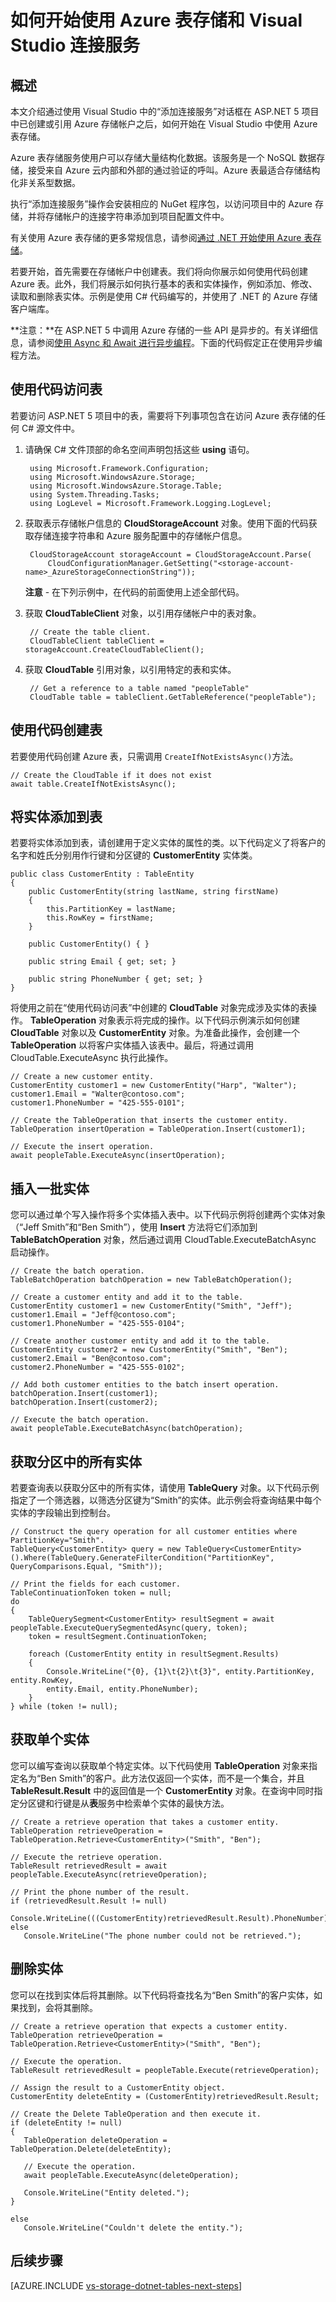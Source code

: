 <properties 
	pageTitle="表存储和 Visual Studio 连接服务入门 (ASP.NET 5) | Azure"
	description="在使用 Visual Studio 连接服务连接到存储帐户后，如何开始在 Visual Studio 的 ASP.NET 5 项目中使用 Azure 表存储"
	services="storage"
	documentationCenter=""
	authors="TomArcher"
	manager="douge"
	editor=""/>

<tags 
	ms.service="storage"
	ms.date="05/08/2016"
	wacn.date="06/13/2016"/>
# 如何开始使用 Azure 表存储和 Visual Studio 连接服务

## 概述

本文介绍通过使用 Visual Studio 中的“添加连接服务”对话框在 ASP.NET 5 项目中已创建或引用 Azure 存储帐户之后，如何开始在 Visual Studio 中使用 Azure 表存储。

Azure 表存储服务使用户可以存储大量结构化数据。该服务是一个 NoSQL 数据存储，接受来自 Azure 云内部和外部的通过验证的呼叫。Azure 表最适合存储结构化非关系型数据。

执行“添加连接服务”操作会安装相应的 NuGet 程序包，以访问项目中的 Azure 存储，并将存储帐户的连接字符串添加到项目配置文件中。

有关使用 Azure 表存储的更多常规信息，请参阅[通过 .NET 开始使用 Azure 表存储](/documentation/articles/storage-dotnet-how-to-use-tables/)。

若要开始，首先需要在存储帐户中创建表。我们将向你展示如何使用代码创建 Azure 表。此外，我们将展示如何执行基本的表和实体操作，例如添加、修改、读取和删除表实体。示例是使用 C# 代码编写的，并使用了 .NET 的 Azure 存储客户端库。

**注意：**在 ASP.NET 5 中调用 Azure 存储的一些 API 是异步的。有关详细信息，请参阅[使用 Async 和 Await 进行异步编程](http://msdn.microsoft.com/zh-cn/library/hh191443.aspx)。下面的代码假定正在使用异步编程方法。

## 使用代码访问表

若要访问 ASP.NET 5 项目中的表，需要将下列事项包含在访问 Azure 表存储的任何 C# 源文件中。

1. 请确保 C# 文件顶部的命名空间声明包括这些 **using** 语句。

	    using Microsoft.Framework.Configuration;
	    using Microsoft.WindowsAzure.Storage;
	    using Microsoft.WindowsAzure.Storage.Table;
	    using System.Threading.Tasks;
	    using LogLevel = Microsoft.Framework.Logging.LogLevel;

2. 获取表示存储帐户信息的 **CloudStorageAccount** 对象。使用下面的代码获取存储连接字符串和 Azure 服务配置中的存储帐户信息。

	    CloudStorageAccount storageAccount = CloudStorageAccount.Parse(
	        CloudConfigurationManager.GetSetting("<storage-account-name>_AzureStorageConnectionString"));

    **注意** - 在下列示例中，在代码的前面使用上述全部代码。

3. 获取 **CloudTableClient** 对象，以引用存储帐户中的表对象。

	    // Create the table client.
    	CloudTableClient tableClient = storageAccount.CreateCloudTableClient();

4. 获取 **CloudTable** 引用对象，以引用特定的表和实体。

    	// Get a reference to a table named "peopleTable"
	    CloudTable table = tableClient.GetTableReference("peopleTable");

## 使用代码创建表

若要使用代码创建 Azure 表，只需调用 `CreateIfNotExistsAsync()`方法。

	// Create the CloudTable if it does not exist
	await table.CreateIfNotExistsAsync();

## 将实体添加到表

若要将实体添加到表，请创建用于定义实体的属性的类。以下代码定义了将客户的名字和姓氏分别用作行键和分区键的 **CustomerEntity** 实体类。

	public class CustomerEntity : TableEntity
	{
	    public CustomerEntity(string lastName, string firstName)
	    {
	        this.PartitionKey = lastName;
	        this.RowKey = firstName;
	    }

	    public CustomerEntity() { }

	    public string Email { get; set; }

	    public string PhoneNumber { get; set; }
	}

将使用之前在“使用代码访问表”中创建的 **CloudTable** 对象完成涉及实体的表操作。 **TableOperation** 对象表示将完成的操作。以下代码示例演示如何创建 **CloudTable** 对象以及 **CustomerEntity** 对象。为准备此操作，会创建一个 **TableOperation** 以将客户实体插入该表中。最后，将通过调用 CloudTable.ExecuteAsync 执行此操作。

	// Create a new customer entity.
	CustomerEntity customer1 = new CustomerEntity("Harp", "Walter");
	customer1.Email = "Walter@contoso.com";
	customer1.PhoneNumber = "425-555-0101";

	// Create the TableOperation that inserts the customer entity.
	TableOperation insertOperation = TableOperation.Insert(customer1);

	// Execute the insert operation.
	await peopleTable.ExecuteAsync(insertOperation);

## 插入一批实体

您可以通过单个写入操作将多个实体插入表中。以下代码示例将创建两个实体对象（“Jeff Smith”和“Ben Smith”），使用 **Insert** 方法将它们添加到 **TableBatchOperation** 对象，然后通过调用 CloudTable.ExecuteBatchAsync 启动操作。

	// Create the batch operation.
	TableBatchOperation batchOperation = new TableBatchOperation();

	// Create a customer entity and add it to the table.
	CustomerEntity customer1 = new CustomerEntity("Smith", "Jeff");
	customer1.Email = "Jeff@contoso.com";
	customer1.PhoneNumber = "425-555-0104";

	// Create another customer entity and add it to the table.
	CustomerEntity customer2 = new CustomerEntity("Smith", "Ben");
	customer2.Email = "Ben@contoso.com";
	customer2.PhoneNumber = "425-555-0102";

	// Add both customer entities to the batch insert operation.
	batchOperation.Insert(customer1);
	batchOperation.Insert(customer2);

	// Execute the batch operation.
	await peopleTable.ExecuteBatchAsync(batchOperation);

## 获取分区中的所有实体
若要查询表以获取分区中的所有实体，请使用 **TableQuery** 对象。以下代码示例指定了一个筛选器，以筛选分区键为“Smith”的实体。此示例会将查询结果中每个实体的字段输出到控制台。

	// Construct the query operation for all customer entities where PartitionKey="Smith".
    TableQuery<CustomerEntity> query = new TableQuery<CustomerEntity>().Where(TableQuery.GenerateFilterCondition("PartitionKey", QueryComparisons.Equal, "Smith"));

    // Print the fields for each customer.
    TableContinuationToken token = null;
    do
    {
    	TableQuerySegment<CustomerEntity> resultSegment = await peopleTable.ExecuteQuerySegmentedAsync(query, token);
		token = resultSegment.ContinuationToken;

		foreach (CustomerEntity entity in resultSegment.Results)
    	{
    		Console.WriteLine("{0}, {1}\t{2}\t{3}", entity.PartitionKey, entity.RowKey,
    		entity.Email, entity.PhoneNumber);
        }
    } while (token != null);

## 获取单个实体
您可以编写查询以获取单个特定实体。以下代码使用 **TableOperation** 对象来指定名为“Ben Smith”的客户。此方法仅返回一个实体，而不是一个集合，并且 **TableResult.Result** 中的返回值是一个 **CustomerEntity** 对象。在查询中同时指定分区键和行键是从**表**服务中检索单个实体的最快方法。

	// Create a retrieve operation that takes a customer entity.
	TableOperation retrieveOperation = TableOperation.Retrieve<CustomerEntity>("Smith", "Ben");

	// Execute the retrieve operation.
	TableResult retrievedResult = await peopleTable.ExecuteAsync(retrieveOperation);

	// Print the phone number of the result.
	if (retrievedResult.Result != null)
	   Console.WriteLine(((CustomerEntity)retrievedResult.Result).PhoneNumber);
	else
	   Console.WriteLine("The phone number could not be retrieved.");

## 删除实体
您可以在找到实体后将其删除。以下代码将查找名为“Ben Smith”的客户实体，如果找到，会将其删除。

	// Create a retrieve operation that expects a customer entity.
	TableOperation retrieveOperation = TableOperation.Retrieve<CustomerEntity>("Smith", "Ben");

	// Execute the operation.
	TableResult retrievedResult = peopleTable.Execute(retrieveOperation);

	// Assign the result to a CustomerEntity object.
	CustomerEntity deleteEntity = (CustomerEntity)retrievedResult.Result;

	// Create the Delete TableOperation and then execute it.
	if (deleteEntity != null)
	{
	   TableOperation deleteOperation = TableOperation.Delete(deleteEntity);

	   // Execute the operation.
	   await peopleTable.ExecuteAsync(deleteOperation);

	   Console.WriteLine("Entity deleted.");
	}

	else
	   Console.WriteLine("Couldn't delete the entity.");

## 后续步骤

[AZURE.INCLUDE [vs-storage-dotnet-tables-next-steps](../../includes/vs-storage-dotnet-tables-next-steps.md)]

<!---HONumber=Mooncake_0606_2016-->